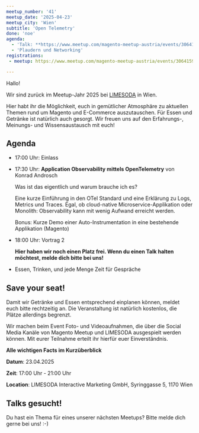 ```yaml
---
meetup_number: '41'
meetup_date: '2025-04-23'
meetup_city: 'Wien'
subtitle: 'Open Telemetry'
done: 'noe'
agenda:
  - 'Talk: **https://www.meetup.com/magento-meetup-austria/events/306415938/** von Konrad Androsch'
  - 'Plaudern und Networking'
registrations:
 - meetup: https://www.meetup.com/magento-meetup-austria/events/306415938/

---
```


Hallo!

Wir sind zurück im Meetup-Jahr 2025 bei <a href="https://www.limesoda.com">LIMESODA</a> in Wien.

Hier habt ihr die Möglichkeit, euch in gemütlicher Atmosphäre zu aktuellen Themen rund um Magento und E-Commerce auszutauschen. Für Essen und Getränke ist natürlich auch gesorgt. Wir freuen uns auf den Erfahrungs-, Meinungs- und Wissensaustausch mit euch!

## Agenda

* 17:00 Uhr: Einlass
* 17:30 Uhr: **Application Observability mittels OpenTelemetry** von Konrad Androsch
  
  Was ist das eigentlich und warum brauche ich es?
  
  Eine kurze Einführung in den OTel Standard und eine Erklärung zu Logs, Metrics und Traces. Egal, ob cloud-native Microservice-Applikation oder Monolith: Observability kann mit wenig Aufwand erreicht werden.
  
  Bonus: Kurze Demo einer Auto-Instrumentation in eine bestehende Applikation (Magento)
* 18:00 Uhr: Vortrag 2
  
  **Hier haben wir noch einen Platz frei. Wenn du einen Talk halten möchtest, melde dich bitte bei uns!**
* Essen, Trinken, und jede Menge Zeit für Gespräche


## Save your seat!

Damit wir Getränke und Essen entsprechend einplanen können, meldet euch bitte rechtzeitig an. Die Veranstaltung ist natürlich kostenlos, die Plätze allerdings begrenzt.

Wir machen beim Event Foto- und Videoaufnahmen, die über die Social Media Kanäle von Magento Meetup und LIMESODA ausgespielt werden können. Mit eurer Teilnahme erteilt ihr hierfür euer Einverständnis.

**Alle wichtigen Facts im Kurzüberblick**

**Datum**: 23.04.2025

**Zeit**: 17:00 Uhr - 21:00 Uhr

**Location**: LIMESODA Interactive Marketing GmbH, Syringgasse 5, 1170 Wien

## Talks gesucht!

Du hast ein Thema für eines unserer nächsten Meetups? Bitte melde dich gerne bei uns! :-)
